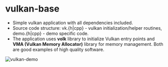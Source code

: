 # vulkan-base

* Simple vulkan application with all dependencies included.
* Source code structure: vk.{h|cpp} - vulkan initialization/helper routines, demo.{h|cpp} - demo specific code.
* The application uses __volk__ library to initialize Vulkan entry points and __VMA (Vulkan Memory Allocator)__ library for memory management. Both are good examples of high quality software.

![vulkan-demo](https://user-images.githubusercontent.com/4964024/28161150-168fe846-67cb-11e7-973f-c844e3c398b3.jpg)
